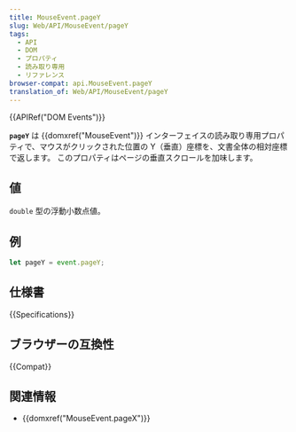 ```yaml
---
title: MouseEvent.pageY
slug: Web/API/MouseEvent/pageY
tags:
  - API
  - DOM
  - プロパティ
  - 読み取り専用
  - リファレンス
browser-compat: api.MouseEvent.pageY
translation_of: Web/API/MouseEvent/pageY
---
```

{{APIRef("DOM Events")}}

**`pageY`** は {{domxref("MouseEvent")}} インターフェイスの読み取り専用プロパティで、マウスがクリックされた位置の Y（垂直）座標を、文書全体の相対座標で返します。
このプロパティはページの垂直スクロールを加味します。

## 値

`double` 型の浮動小数点値。


## 例

```js
let pageY = event.pageY;
```

## 仕様書

{{Specifications}}

## ブラウザーの互換性

{{Compat}}

## 関連情報

- {{domxref("MouseEvent.pageX")}}
